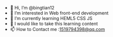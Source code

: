 - 👋 Hi, I’m @bingtian12
- 👀 I’m interested in Web front-end development
- 🌱 I’m currently learning HEML5 CSS JS
- 💞️ I would like to take this learning content
- 📫 How to Contact me :1519794398@qq.com

<!---
bingtian12/bingtian12 is a ✨ special ✨ repository because its `README.md` (this file) appears on your GitHub profile.
You can click the Preview link to take a look at your changes.
--->
